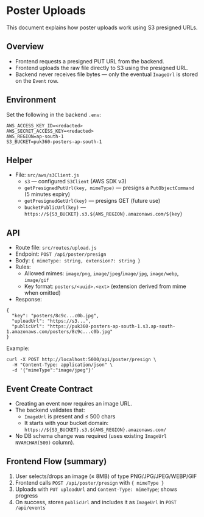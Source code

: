 # Poster Uploads

This document explains how poster uploads work using S3 presigned URLs.

## Overview
- Frontend requests a presigned PUT URL from the backend.
- Frontend uploads the raw file directly to S3 using the presigned URL.
- Backend never receives file bytes — only the eventual `ImageUrl` is stored on the `Event` row.

## Environment
Set the following in the backend `.env`:

```
AWS_ACCESS_KEY_ID=<redacted>
AWS_SECRET_ACCESS_KEY=<redacted>
AWS_REGION=ap-south-1
S3_BUCKET=puk360-posters-ap-south-1
```

## Helper
- File: `src/aws/s3Client.js`
  - `s3` — configured `S3Client` (AWS SDK v3)
  - `getPresignedPutUrl(key, mimeType)` — presigns a `PutObjectCommand` (5 minutes expiry)
  - `getPresignedGetUrl(key)` — presigns GET (future use)
  - `bucketPublicUrl(key)` — `https://${S3_BUCKET}.s3.${AWS_REGION}.amazonaws.com/${key}`

## API
- Route file: `src/routes/upload.js`
- Endpoint: `POST /api/poster/presign`
- Body: `{ mimeType: string, extension?: string }`
- Rules:
  - Allowed mimes: `image/png`, `image/jpeg`/`image/jpg`, `image/webp`, `image/gif`
  - Key format: `posters/<uuid>.<ext>` (extension derived from mime when omitted)
- Response:

```
{
  "key": "posters/8c9c...c0b.jpg",
  "uploadUrl": "https://s3...",
  "publicUrl": "https://puk360-posters-ap-south-1.s3.ap-south-1.amazonaws.com/posters/8c9c...c0b.jpg"
}
```

Example:
```
curl -X POST http://localhost:5000/api/poster/presign \
  -H "Content-Type: application/json" \
  -d '{"mimeType":"image/jpeg"}'
```

## Event Create Contract
- Creating an event now requires an image URL.
- The backend validates that:
  - `ImageUrl` is present and ≤ 500 chars
  - It starts with your bucket domain: `https://${S3_BUCKET}.s3.${AWS_REGION}.amazonaws.com/`
- No DB schema change was required (uses existing `ImageUrl NVARCHAR(500)` column).

## Frontend Flow (summary)
1) User selects/drops an image (≤ 8MB) of type PNG/JPG/JPEG/WEBP/GIF
2) Frontend calls `POST /api/poster/presign` with `{ mimeType }`
3) Uploads with `PUT uploadUrl` and `Content-Type: mimeType`; shows progress
4) On success, stores `publicUrl` and includes it as `ImageUrl` in `POST /api/events`
